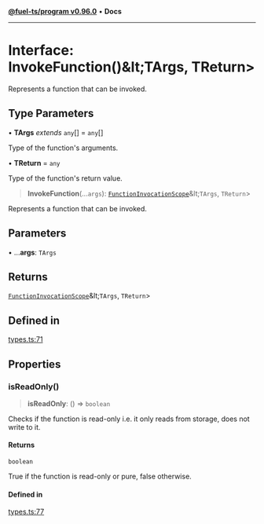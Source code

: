 [**@fuel-ts/program v0.96.0**](../index.md) • **Docs**

***

# Interface: InvokeFunction()\&lt;TArgs, TReturn\>

Represents a function that can be invoked.

## Type Parameters

• **TArgs** *extends* `any`[] = `any`[]

Type of the function's arguments.

• **TReturn** = `any`

Type of the function's return value.

> **InvokeFunction**(...`args`): [`FunctionInvocationScope`](./FunctionInvocationScope.md)\&lt;`TArgs`, `TReturn`\>

Represents a function that can be invoked.

## Parameters

• ...**args**: `TArgs`

## Returns

[`FunctionInvocationScope`](./FunctionInvocationScope.md)\&lt;`TArgs`, `TReturn`\>

## Defined in

[types.ts:71](https://github.com/FuelLabs/fuels-ts/blob/793ac1bcd1e3f1560372e455e3b77c2d623e78b6/packages/program/src/types.ts#L71)

## Properties

### isReadOnly()

> **isReadOnly**: () => `boolean`

Checks if the function is read-only i.e. it only reads from storage, does not write to it.

#### Returns

`boolean`

True if the function is read-only or pure, false otherwise.

#### Defined in

[types.ts:77](https://github.com/FuelLabs/fuels-ts/blob/793ac1bcd1e3f1560372e455e3b77c2d623e78b6/packages/program/src/types.ts#L77)
